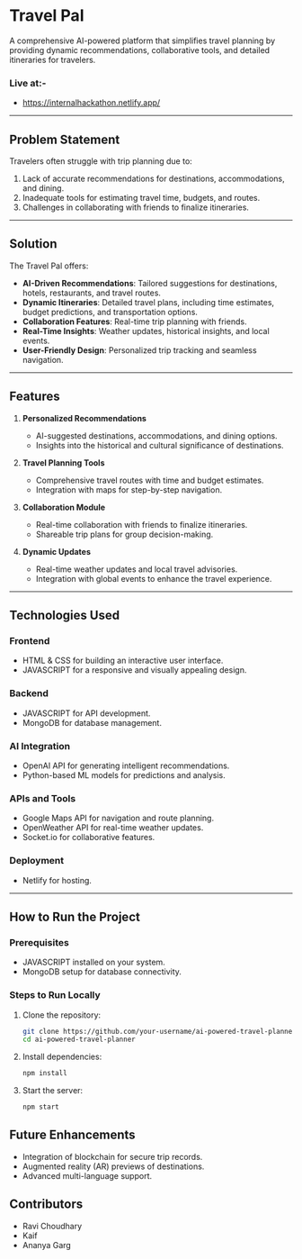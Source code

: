 # Travel Pal

A comprehensive AI-powered platform that simplifies travel planning by providing dynamic recommendations, collaborative tools, and detailed itineraries for travelers.
### Live at:-
- https://internalhackathon.netlify.app/
---

## Problem Statement

Travelers often struggle with trip planning due to:
1. Lack of accurate recommendations for destinations, accommodations, and dining.
2. Inadequate tools for estimating travel time, budgets, and routes.
3. Challenges in collaborating with friends to finalize itineraries.

---

## Solution

The Travel Pal offers:
- **AI-Driven Recommendations**: Tailored suggestions for destinations, hotels, restaurants, and travel routes.
- **Dynamic Itineraries**: Detailed travel plans, including time estimates, budget predictions, and transportation options.
- **Collaboration Features**: Real-time trip planning with friends.
- **Real-Time Insights**: Weather updates, historical insights, and local events.
- **User-Friendly Design**: Personalized trip tracking and seamless navigation.

---

## Features

1. **Personalized Recommendations**
   - AI-suggested destinations, accommodations, and dining options.
   - Insights into the historical and cultural significance of destinations.

2. **Travel Planning Tools**
   - Comprehensive travel routes with time and budget estimates.
   - Integration with maps for step-by-step navigation.

3. **Collaboration Module**
   - Real-time collaboration with friends to finalize itineraries.
   - Shareable trip plans for group decision-making.

4. **Dynamic Updates**
   - Real-time weather updates and local travel advisories.
   - Integration with global events to enhance the travel experience.

---

## Technologies Used

### Frontend
- HTML & CSS for building an interactive user interface.
- JAVASCRIPT for a responsive and visually appealing design.

### Backend
- JAVASCRIPT for API development.
- MongoDB for database management.

### AI Integration
- OpenAI API for generating intelligent recommendations.
- Python-based ML models for predictions and analysis.

### APIs and Tools
- Google Maps API for navigation and route planning.
- OpenWeather API for real-time weather updates.
- Socket.io for collaborative features.

### Deployment
- Netlify for hosting.

---

## How to Run the Project

### Prerequisites
- JAVASCRIPT installed on your system.
- MongoDB setup for database connectivity.

### Steps to Run Locally
1. Clone the repository:
   ```bash
   git clone https://github.com/your-username/ai-powered-travel-planner.git
   cd ai-powered-travel-planner
2. Install dependencies:
   ```bash
   npm install
3. Start the server:
   ```bash
   npm start

## Future Enhancements
- Integration of blockchain for secure trip records.
- Augmented reality (AR) previews of destinations.
- Advanced multi-language support.

## Contributors
- Ravi Choudhary
- Kaif 
- Ananya Garg
